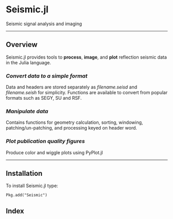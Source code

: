 # Seismic.jl

Seismic signal analysis and imaging

---

## Overview 

Seismic.jl provides tools to **process**, **image**, and **plot** reflection seismic data in the Julia language.

### _Convert data to a simple format_

Data and headers are stored separately as _filename.seisd_ and _filename.seish_ for
simplicity. Functions are available to convert from popular formats such as SEGY, SU and RSF.

### _Manipulate data_

Contains functions for geometry calculation, sorting, windowing, patching/un-patching, and processing keyed on header word.

### _Plot publication quality figures_

Produce color and wiggle plots using PyPlot.jl

---

## Installation

To install Seismic.jl type:

```no-highlight
Pkg.add("Seismic")
```

## Index
```@index
```
